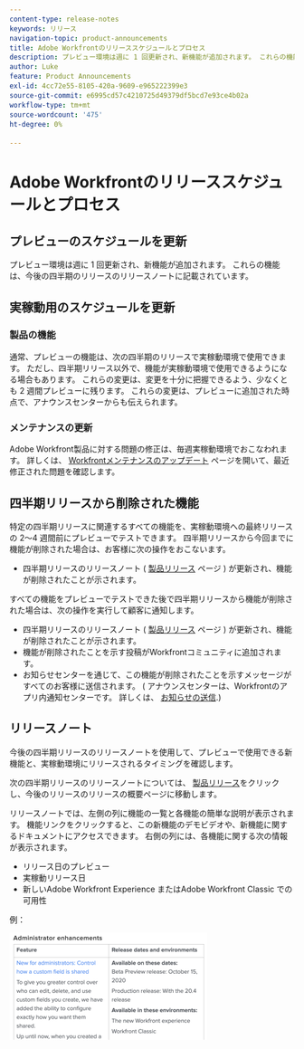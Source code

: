 ```yaml
---
content-type: release-notes
keywords: リリース
navigation-topic: product-announcements
title: Adobe Workfrontのリリーススケジュールとプロセス
description: プレビュー環境は週に 1 回更新され、新機能が追加されます。 これらの機能は、今後の四半期のリリースのリリースノートに記載されています。
author: Luke
feature: Product Announcements
exl-id: 4cc72e55-8105-420a-9609-e965222399e3
source-git-commit: e6995cd57c4210725d49379df5bcd7e93ce4b02a
workflow-type: tm+mt
source-wordcount: '475'
ht-degree: 0%

---
```


# Adobe Workfrontのリリーススケジュールとプロセス

## プレビューのスケジュールを更新

プレビュー環境は週に 1 回更新され、新機能が追加されます。 これらの機能は、今後の四半期のリリースのリリースノートに記載されています。

## 実稼動用のスケジュールを更新

### 製品の機能

通常、プレビューの機能は、次の四半期のリリースで実稼動環境で使用できます。 ただし、四半期リリース以外で、機能が実稼動環境で使用できるようになる場合もあります。 これらの変更は、変更を十分に把握できるよう、少なくとも 2 週間プレビューに残ります。 これらの変更は、プレビューに追加された時点で、アナウンスセンターからも伝えられます。

### メンテナンスの更新

Adobe Workfront製品に対する問題の修正は、毎週実稼動環境でおこなわれます。 詳しくは、 [Workfrontメンテナンスのアップデート](https://experienceleague.adobe.com/docs/workfront-known-issues/releases/current-updates.html) ページを開いて、最近修正された問題を確認します。

## 四半期リリースから削除された機能

特定の四半期リリースに関連するすべての機能を、実稼動環境への最終リリースの 2～4 週間前にプレビューでテストできます。 四半期リリースから今回までに機能が削除された場合は、お客様に次の操作をおこないます。

* 四半期リリースのリリースノート ( [製品リリース](../../product-announcements/product-releases/product-releases.md) ページ ) が更新され、機能が削除されたことが示されます。

すべての機能をプレビューでテストできた後で四半期リリースから機能が削除された場合は、次の操作を実行して顧客に通知します。

* 四半期リリースのリリースノート ( [製品リリース](../../product-announcements/product-releases/product-releases.md) ページ ) が更新され、機能が削除されたことが示されます。
* 機能が削除されたことを示す投稿がWorkfrontコミュニティに追加されます。
* お知らせセンターを通じて、この機能が削除されたことを示すメッセージがすべてのお客様に送信されます。 ( アナウンスセンターは、Workfrontのアプリ内通知センターです。 詳しくは、 [お知らせの送信](../../administration-and-setup/get-started-wf-administration/view-send-announcements.md).)

## リリースノート

今後の四半期リリースのリリースノートを使用して、プレビューで使用できる新機能と、実稼動環境にリリースされるタイミングを確認します。

次の四半期リリースのリリースノートについては、 [製品リリース](../../product-announcements/product-releases/product-releases.md)をクリックし、今後のリリースのリリースの概要ページに移動します。

リリースノートでは、左側の列に機能の一覧と各機能の簡単な説明が表示されます。 機能リンクをクリックすると、この新機能のデモビデオや、新機能に関するドキュメントにアクセスできます。 右側の列には、各機能に関する次の情報が表示されます。

* リリース日のプレビュー
* 実稼動リリース日
* 新しいAdobe Workfront Experience またはAdobe Workfront Classic での可用性

例：

![](assets/release-notes-350x189.png)
